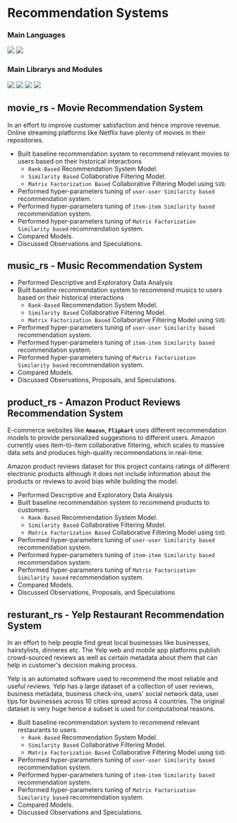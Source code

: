 # Recommendation Systems
### Main Languages
<p>
<img src="https://img.shields.io/badge/python-3670A0?style=for-the-badge&logo=python&logoColor=ffdd54">
<img src="https://img.shields.io/badge/Markdown-000000?style=for-the-badge&logo=markdown&logoColor=white"></p>

### Main Librarys and Modules
<p><img src="https://img.shields.io/badge/numpy-%23013243.svg?style=for-the-badge&logo=numpy&logoColor=white">
<img src="https://img.shields.io/badge/pandas-%23150458.svg?style=for-the-badge&logo=pandas&logoColor=white">
<img src="https://img.shields.io/badge/scikit--learn-%23F7931E.svg?style=for-the-badge&logo=scikit-learn&logoColor=white">
<img src="https://img.shields.io/badge/SciPy-%230C55A5.svg?style=for-the-badge&logo=scipy&logoColor=%white">
</p>

## movie_rs - Movie Recommendation System
In an effort to improve customer satisfaction and hence improve revenue. Online streaming platforms like Netflix have plenty of movies in their repositories.

- Built baseline recommendation system to recommend relevant movies to users based on their historical interactions
  - `Rank-Based` Recommendation System Model.
  - `Similarity Based` Collaborative Filtering Model.
  - `Matrix Factorization Based` Collaborative Filtering Model using `SVD`.
- Performed hyper-parameters tuning of `user-user Similarity based` recommendation system.
- Performed hyper-parameters tuning of `item-item Similarity based` recommendation system.
- Performed hyper-parameters tuning of `Matrix Factorization Similarity based` recommendation system.
- Compared Models.
- Discussed Observations and Speculations.

## music_rs - Music Recommendation System
- Performed Descriptive and Exploratory Data Analysis
- Built baseline recommendation system to recommend musics to users based on their historical interactions
  - `Rank-Based` Recommendation System Model.
  - `Similarity Based` Collaborative Filtering Model.
  - `Matrix Factorization Based` Collaborative Filtering Model using `SVD`.
- Performed hyper-parameters tuning of `user-user Similarity based` recommendation system.
- Performed hyper-parameters tuning of `item-item Similarity based` recommendation system.
- Performed hyper-parameters tuning of `Matrix Factorization Similarity based` recommendation system.
- Compared Models.
- Discussed Observations, Proposals, and Speculations.

## product_rs - Amazon Product Reviews Recommendation System
E-commerce websites like **`Amazon`**, **`Flipkart`** uses different recommendation models to provide personalized suggestions to different users. Amazon currently uses item-to-item collaborative filtering, which scales to massive data sets and produces high-quality recommendations in real-time.

Amazon product reviews dataset for this project contains ratings of different electronic products although it does not include information about the products or reviews to avoid bias while building the model.

- Performed Descriptive and Exploratory Data Analysis
- Built baseline recommendation system to recommend products to customers.
  - `Rank-Based` Recommendation System Model.
  - `Similarity Based` Collaborative Filtering Model.
  - `Matrix Factorization Based` Collaborative Filtering Model using `SVD`.
- Performed hyper-parameters tuning of `user-user Similarity based` recommendation system.
- Performed hyper-parameters tuning of `item-item Similarity based` recommendation system.
- Performed hyper-parameters tuning of `Matrix Factorization Similarity based` recommendation system.
- Compared Models.
- Discussed Observations, Proposals, and Speculations

## resturant_rs - Yelp Restaurant Recommendation System
In an effort to help people find great local businesses like businesses, hairstylists, dinneres etc. The Yelp web and mobile app platforms publish crowd-sourced reviews as well as certain metadata about them that can help in customer's decision making process. 

Yelp is an automated software used to recommend the most reliable and useful reviews. Yelp has a large dataset of a collection of user reviews, business metadata, business check-ins, users' social network data, user tips for businesses across 10 cities spread across 4 countries. The original dataset is very huge hence a subset is used for computational reasons.

- Built baseline recommendation system to recommend relevant restaurants to users.
  - `Rank-Based` Recommendation System Model.
  - `Similarity Based` Collaborative Filtering Model.
  - `Matrix Factorization Based` Collaborative Filtering Model using `SVD`.
- Performed hyper-parameters tuning of `user-user Similarity based` recommendation system.
- Performed hyper-parameters tuning of `item-item Similarity based` recommendation system.
- Performed hyper-parameters tuning of `Matrix Factorization Similarity based` recommendation system.
- Compared Models.
- Discussed Observations and Speculations.
